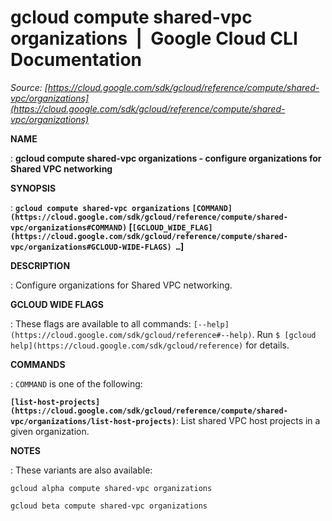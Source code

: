 # gcloud compute shared-vpc organizations  |  Google Cloud CLI Documentation

*Source: [https://cloud.google.com/sdk/gcloud/reference/compute/shared-vpc/organizations](https://cloud.google.com/sdk/gcloud/reference/compute/shared-vpc/organizations)*

**NAME**

: **gcloud compute shared-vpc organizations - configure organizations for Shared VPC networking**

**SYNOPSIS**

: **`gcloud compute shared-vpc organizations` `[COMMAND](https://cloud.google.com/sdk/gcloud/reference/compute/shared-vpc/organizations#COMMAND)` [`[GCLOUD_WIDE_FLAG](https://cloud.google.com/sdk/gcloud/reference/compute/shared-vpc/organizations#GCLOUD-WIDE-FLAGS) …`]**

**DESCRIPTION**

: Configure organizations for Shared VPC networking.

**GCLOUD WIDE FLAGS**

: These flags are available to all commands: `[--help](https://cloud.google.com/sdk/gcloud/reference#--help)`.
Run `$ [gcloud help](https://cloud.google.com/sdk/gcloud/reference)` for details.

**COMMANDS**

: ``COMMAND`` is one of the following:

**`[list-host-projects](https://cloud.google.com/sdk/gcloud/reference/compute/shared-vpc/organizations/list-host-projects)`**:
List shared VPC host projects in a given organization.

**NOTES**

: These variants are also available:

```
gcloud alpha compute shared-vpc organizations
```

```
gcloud beta compute shared-vpc organizations
```